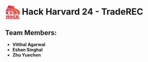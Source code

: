 # <img src="./images/harvard24.png" width="47" height="47" alt="PennApps logo" style="vertical-align: middle;" /> Hack Harvard 24 - TradeREC

## Team Members:
 - **Vitthal Agarwal**
 - **Eshan Singhal**
 - **Zhu Yuechen**
